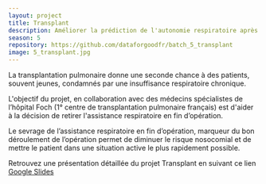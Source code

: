 ```yaml
---
layout: project
title: Transplant
description: Améliorer la prédiction de l'autonomie respiratoire après transplantation pulmonaire
season: 5
repository: https://github.com/dataforgoodfr/batch_5_transplant
image: 5_transplant.jpg
---
```


La transplantation pulmonaire donne une seconde chance à des patients, souvent jeunes, condamnés par une insuffisance respiratoire chronique.

L'objectif du projet, en collaboration avec des médecins spécialistes de l’hôpital Foch (1° centre de transplantation pulmonaire français) est d'aider à la décision de retirer l'assistance respiratoire en fin d’opération.

Le sevrage de l’assistance respiratoire en fin d’opération, marqueur du bon déroulement de l’opération permet de diminuer le risque nosocomial et de mettre le patient dans une situation active le plus rapidement possible.

Retrouvez une présentation détaillée du projet Transplant en suivant ce lien [Google Slides](https://docs.google.com/presentation/d/1pgwXqljs-nU6kCg7iiyAUAwUYis_6G3PbiWMOfNAAX4/edit?usp=drive_web&ouid=105051519316476997066)
